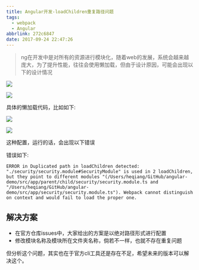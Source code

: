 ```yaml
---
title: Angular开发-loadChildren重复路径问题
tags:
  - webpack
  - Angular
abbrlink: 272c6847
date: 2017-09-24 22:47:26
---
```

> ng在开发中是对所有的资源进行模块化，随着web的发展，系统会越来越庞大，为了提升性能，往往会使用懒加载，但由于设计原因，可能会出现以下的设计情况

![](https://static.1991421.cn/blog/2017-09-24-144753.jpg)

![](https://static.1991421.cn/blog/2017-09-24-144849.jpg)

具体的懒加载代码，比如如下:

![](https://static.1991421.cn/blog/2017-09-24-145008.jpg)


![](https://static.1991421.cn/blog/2017-09-24-145032.jpg)

这种配置，运行的话，会出现以下错误

错误如下:
```
ERROR in Duplicated path in loadChildren detected: "./security/security.module#SecurityModule" is used in 2 loadChildren, but they point to different modules "(/Users/heqiang/GitHub/angular-demo/src/app/parent/child/security/security.module.ts and "/Users/heqiang/GitHub/angular-demo/src/app/security/security.module.ts"). Webpack cannot distinguish on context and would fail to load the proper one.

```

## 解决方案

+ 在官方仓库issues中，大家给出的方案是以绝对路径形式进行配置
+ 修改模块名称及模块所在文件夹名称，倘若不一样，也就不存在重复问题

但分析这个问题，其实也在于官方cli工具还是存在不足，希望未来的版本可以解决这个。
